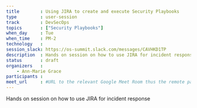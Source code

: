 ```yaml
---
title        : Using JIRA to create and execute Security Playbooks
type         : user-session
track        : DevSecOps
topics       : ["Security Playbooks"]
when_day     : Tue
when_time    : PM-2
technology   :
session_slack: https://os-summit.slack.com/messages/CAVHKD1TP
description  : Hands on session on how to use JIRA for incident response
status       : draft
organizers   :
    - Ann-Marie Grace
participants :
meet_url     : #URL to the relevant Google Meet Room thus the remote participants can join a session
---
```


Hands on session on how to use JIRA for incident response
